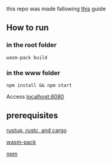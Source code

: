 this repo was made fallowing <a href="https://rustwasm.github.io/docs/book/">this</a> guide

## How to run

### in the root folder
```
wasm-pack build
```

### in the www folder
```
npm install && npm start
```

Access <a href="http://localhost:8080">localhost:8080<a>

## prerequisites
<a href="https://www.rust-lang.org/tools/install"> rustup, rustc, and cargo </a>

<a href="https://rustwasm.github.io/wasm-pack/installer/"> wasm-pack </a>

<a href="https://www.npmjs.com/get-npm"> npm </a>
